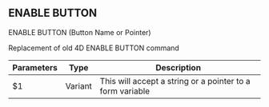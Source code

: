<!-- ENABLE BUTTON (Button Name or Pointer) -->## ENABLE BUTTONENABLE BUTTON (Button Name or Pointer)Replacement of old 4D ENABLE BUTTON commandParameters|Type|Description----------|----|-----------$1|Variant|This will accept a string or a pointer to a form variable